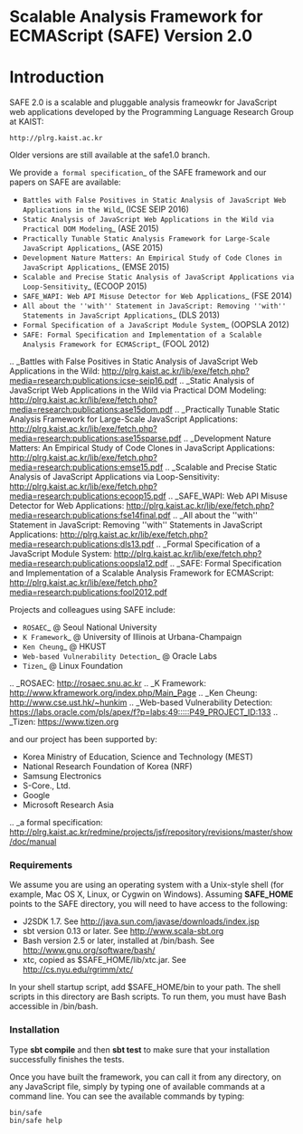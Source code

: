 Scalable Analysis Framework for ECMAScript (SAFE) Version 2.0
===========

Introduction
============

SAFE 2.0 is a scalable and pluggable analysis frameowkr for JavaScript web applications developed by the Programming Language Research Group at KAIST:

    http://plrg.kaist.ac.kr

Older versions are still available at the safe1.0 branch.

We provide `a formal specification`_ of the SAFE framework
and our papers on SAFE are available:

  * `Battles with False Positives in Static Analysis of JavaScript Web Applications in the Wild`_ (ICSE SEIP 2016)
  * `Static Analysis of JavaScript Web Applications in the Wild via Practical DOM Modeling`_ (ASE 2015)
  * `Practically Tunable Static Analysis Framework for Large-Scale JavaScript Applications`_ (ASE 2015)
  * `Development Nature Matters: An Empirical Study of Code Clones in JavaScript Applications`_ (EMSE 2015)
  * `Scalable and Precise Static Analysis of JavaScript Applications via Loop-Sensitivity`_ (ECOOP 2015)
  * `SAFE_WAPI: Web API Misuse Detector for Web Applications`_ (FSE 2014)
  * `All about the ''with'' Statement in JavaScript: Removing ''with'' Statements in JavaScript Applications`_ (DLS 2013)
  * `Formal Specification of a JavaScript Module System`_ (OOPSLA 2012)
  * `SAFE: Formal Specification and Implementation of a Scalable Analysis Framework for ECMAScript`_ (FOOL 2012)

.. _Battles with False Positives in Static Analysis of JavaScript Web Applications in the Wild: http://plrg.kaist.ac.kr/lib/exe/fetch.php?media=research:publications:icse-seip16.pdf
.. _Static Analysis of JavaScript Web Applications in the Wild via Practical DOM Modeling: http://plrg.kaist.ac.kr/lib/exe/fetch.php?media=research:publications:ase15dom.pdf
.. _Practically Tunable Static Analysis Framework for Large-Scale JavaScript Applications: http://plrg.kaist.ac.kr/lib/exe/fetch.php?media=research:publications:ase15sparse.pdf
.. _Development Nature Matters: An Empirical Study of Code Clones in JavaScript Applications: http://plrg.kaist.ac.kr/lib/exe/fetch.php?media=research:publications:emse15.pdf
.. _Scalable and Precise Static Analysis of JavaScript Applications via Loop-Sensitivity: http://plrg.kaist.ac.kr/lib/exe/fetch.php?media=research:publications:ecoop15.pdf
.. _SAFE_WAPI: Web API Misuse Detector for Web Applications: http://plrg.kaist.ac.kr/lib/exe/fetch.php?media=research:publications:fse14final.pdf
.. _All about the ''with'' Statement in JavaScript: Removing ''with'' Statements in JavaScript Applications: http://plrg.kaist.ac.kr/lib/exe/fetch.php?media=research:publications:dls13.pdf
.. _Formal Specification of a JavaScript Module System: http://plrg.kaist.ac.kr/lib/exe/fetch.php?media=research:publications:oopsla12.pdf
.. _SAFE: Formal Specification and Implementation of a Scalable Analysis Framework for ECMAScript: http://plrg.kaist.ac.kr/lib/exe/fetch.php?media=research:publications:fool2012.pdf

Projects and colleagues using SAFE include:

  * `ROSAEC`_ @ Seoul National University
  * `K Framework`_ @ University of Illinois at Urbana-Champaign
  * `Ken Cheung`_ @ HKUST
  * `Web-based Vulnerability Detection`_ @ Oracle Labs
  * `Tizen`_ @ Linux Foundation

.. _ROSAEC: http://rosaec.snu.ac.kr
.. _K Framework: http://www.kframework.org/index.php/Main_Page
.. _Ken Cheung: http://www.cse.ust.hk/~hunkim
.. _Web-based Vulnerability Detection: https://labs.oracle.com/pls/apex/f?p=labs:49:::::P49_PROJECT_ID:133
.. _Tizen: https://www.tizen.org

and our project has been supported by:

  * Korea Ministry of Education, Science and Technology (MEST)
  * National Research Foundation of Korea (NRF)
  * Samsung Electronics
  * S-Core., Ltd.
  * Google
  * Microsoft Research Asia

.. _a formal specification: http://plrg.kaist.ac.kr/redmine/projects/jsf/repository/revisions/master/show/doc/manual

### Requirements

We assume you are using an operating system with a Unix-style shell (for example, Mac OS X, Linux, or Cygwin on Windows).
Assuming **SAFE_HOME** points to the SAFE directory, you will need to have access to the following:

  * J2SDK 1.7.  See http://java.sun.com/javase/downloads/index.jsp
  * sbt version 0.13 or later.  See http://www.scala-sbt.org
  * Bash version 2.5 or later, installed at /bin/bash.  See http://www.gnu.org/software/bash/
  * xtc, copied as $SAFE_HOME/lib/xtc.jar.  See http://cs.nyu.edu/rgrimm/xtc/

In your shell startup script, add $SAFE_HOME/bin to your path.  The shell scripts in this directory are Bash scripts.  To run them, you must have Bash accessible in /bin/bash.

### Installation

Type **sbt compile** and then **sbt test** to make sure that your installation successfully finishes the tests.

Once you have built the framework, you can call it from any directory, on any JavaScript file, simply by typing one of available commands at a command line.  You can see the available commands by typing:

    bin/safe
    bin/safe help
